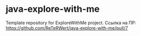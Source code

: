 # java-explore-with-me

Template repository for ExploreWithMe project.
Ссылка на ПР: https://github.com/ReTeRWert/java-explore-with-me/pull/7
